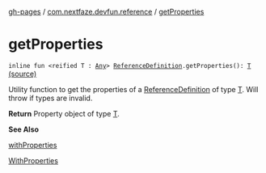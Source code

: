 [gh-pages](../index.md) / [com.nextfaze.devfun.reference](index.md) / [getProperties](./get-properties.md)

# getProperties

`inline fun <reified T : `[`Any`](https://kotlinlang.org/api/latest/jvm/stdlib/kotlin/-any/index.html)`> `[`ReferenceDefinition`](-reference-definition/index.md)`.getProperties(): `[`T`](get-properties.md#T) [(source)](https://github.com/NextFaze/dev-fun/tree/master/devfun-annotations/src/main/java/com/nextfaze/devfun/reference/ReferenceDefinitions.kt#L61)

Utility function to get the properties of a [ReferenceDefinition](-reference-definition/index.md) of type [T](get-properties.md#T). Will throw if types are invalid.

**Return**
Property object of type [T](get-properties.md#T).

**See Also**

[withProperties](with-properties.md)

[WithProperties](-with-properties/index.md)

